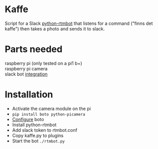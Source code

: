 Kaffe
===

Script for a Slack [python-rtmbot](https://github.com/slackhq/python-rtmbot) that listens for a command ("finns det kaffe") then takes a photo and sends it to slack.

Parts needed
==
raspberry pi (only tested on a pi1 b+)  
raspberry pi camera  
slack bot [integration](https://api.slack.com/bot-users) 

Installation
==

* Activate the camera module on the pi
* `pip install boto python-picamera`
* [Configure](http://docs.pythonboto.org/en/latest/boto_config_tut.html) boto
* Install python-rtmbot
* Add slack token to rtmbot.conf
* Copy kaffe.py to plugins
* Start the bot `./rtmbot.py`





